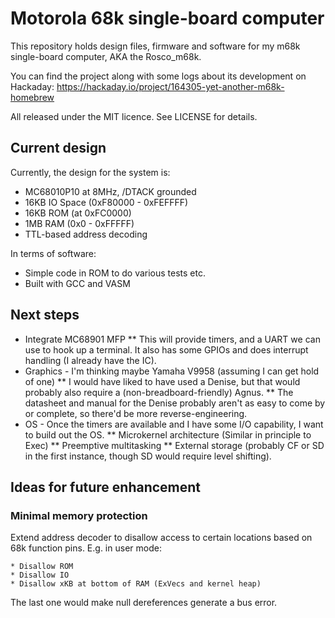 # Motorola 68k single-board computer

This repository holds design files, firmware and software for my m68k 
single-board computer, AKA the Rosco_m68k.

You can find the project along with some logs about its development
on Hackaday: https://hackaday.io/project/164305-yet-another-m68k-homebrew

All released under the MIT licence. See LICENSE for details.

## Current design

Currently, the design for the system is:

* MC68010P10 at 8MHz, /DTACK grounded
* 16KB IO Space (0xF80000 - 0xFEFFFF)
* 16KB ROM (at 0xFC0000)
* 1MB RAM (0x0 - 0xFFFFF)
* TTL-based address decoding

In terms of software:

* Simple code in ROM to do various tests etc.
* Built with GCC and VASM

## Next steps

* Integrate MC68901 MFP
** This will provide timers, and a UART we can use to hook up a terminal. It also has some GPIOs and does interrupt handling (I already have the IC).
* Graphics - I'm thinking maybe Yamaha V9958 (assuming I can get hold of one)
** I would have liked to have used a Denise, but that would probably also require a (non-breadboard-friendly) Agnus.
** The datasheet and manual for the Denise probably aren't as easy to come by or complete, so there'd be more reverse-engineering.
* OS - Once the timers are available and I have some I/O capability, I want to build out the OS.
** Microkernel architecture (Similar in principle to Exec)
** Preemptive multitasking
** External storage (probably CF or SD in the first instance, though SD would require level shifting).

## Ideas for future enhancement

### Minimal memory protection

Extend address decoder to disallow access to certain locations based on 68k function pins.
E.g. in user mode:

	* Disallow ROM
	* Disallow IO
	* Disallow xKB at bottom of RAM (ExVecs and kernel heap)

The last one would make null dereferences generate a bus error.

